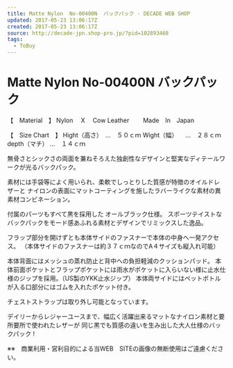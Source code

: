 ```yaml
---
title: Matte Nylon  No-00400N  バックパック - DECADE WEB SHOP
updated: 2017-05-23 13:06:17Z
created: 2017-05-23 13:06:17Z
source: http://decade-jpn.shop-pro.jp/?pid=102893468
tags:
  - ToBuy
---
```


# Matte Nylon No-00400N バックパック

【　Material　】
Nylon　 X 　Cow Leather
　　Made　In　Japan

【　Size Chart　】
Hight（高さ）　…　５０ｃｍ
Wight（幅） 　…　２８ｃｍ
depth（マチ） …　１４ｃｍ

無骨さとシックさの両面を兼ねそろえた独創性なデザインと堅実なディテールワークが光るバックパック。

素材には手袋等によく用いられ、柔軟でしっとりした質感が特徴のオイルドレザーと
ナイロンの表面にマットコーティングを施したラバーライクな素材の異素材コンビネーション。

付属のパーツもすべて黒を採用した オールブラック仕様。
スポーツテイストなバックパックをモード感あふれる素材とデザインでリミックスした逸品。

フラップ部分を開けずとも本体サイドのファスナーで本体の中身へ一発アクセス。
（本体サイドのファスナーは約３７ｃｍなのでA４サイズも縦入れ可能）

本体背面にはメッシュの蒸れ防止と背中への負担軽減のクッションパッド。
本体前面ポケットとフラップポケットには雨水がポケットに入らいない様に止水仕様のジップを採用。（US製のYKK止水ジップ）
本体両サイドにはペットボトルが入る口部分にはゴムを入れたポケット付き。

チェストストラップは取り外し可能となっています。

デイリーからレジャーユースまで、幅広く活躍出来るマットなナイロン素材と要所要所で使われたレザーが
同じ黒でも質感の違いを生み出した大人仕様のバックパック !

※※　商業利用・営利目的による当WEB　SITEの画像の無断使用はご遠慮ください。